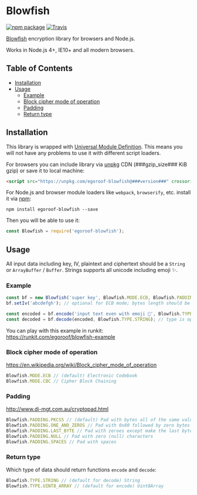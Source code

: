 <!--
Be sure you are editing the draft (/tools/README.draft.md) not the root readme as it's generated automatically.
-->

# Blowfish

[![npm package][npm-badge]][npm] [![Travis][build-badge]][build]

[build-badge]: https://img.shields.io/travis/egoroof/blowfish.svg?style=flat-square
[build]: https://travis-ci.org/egoroof/blowfish

[npm-badge]: https://img.shields.io/npm/v/egoroof-blowfish.svg?style=flat-square
[npm]: https://www.npmjs.org/package/egoroof-blowfish

[Blowfish](https://en.wikipedia.org/wiki/Blowfish_(cipher)) encryption library for browsers and Node.js.

Works in Node.js 4+, IE10+ and all modern browsers.

## Table of Contents

- [Installation](#installation)
- [Usage](#usage)
  - [Example](#example)
  - [Block cipher mode of operation](#block-cipher-mode-of-operation)
  - [Padding](#padding)
  - [Return type](#return-type)

## Installation

This library is wrapped with [Universal Module Definition](https://github.com/umdjs/umd). This means you will not
have any problems to use it with different script loaders.

For browsers you can include library via [unpkg](https://unpkg.com/) CDN (###gzip_size### KiB gzip) or save it to local machine:

```html
<script src="https://unpkg.com/egoroof-blowfish@###version###" crossorigin="anonymous" integrity="###hash###"></script>
```

For Node.js and browser module loaders like `webpack`, `browserify`, etc. install it via [npm](https://www.npmjs.com/):

```
npm install egoroof-blowfish --save
```

Then you will be able to use it:

```js
const Blowfish = require('egoroof-blowfish');
```

## Usage

All input data including key, IV, plaintext and ciphertext should be a `String` or `ArrayBuffer` / `Buffer`.
Strings supports all unicode including emoji ✨.

### Example

```js
const bf = new Blowfish('super key', Blowfish.MODE.ECB, Blowfish.PADDING.NULL); // only key isn't optional
bf.setIv('abcdefgh'); // optional for ECB mode; bytes length should be equal 8

const encoded = bf.encode('input text even with emoji 🎅', Blowfish.TYPE.UINT8_ARRAY); // type is optional
const decoded = bf.decode(encoded, Blowfish.TYPE.STRING); // type is optional
```

You can play with this example in runkit: https://runkit.com/egoroof/blowfish-example

### Block cipher mode of operation

https://en.wikipedia.org/wiki/Block_cipher_mode_of_operation

```js
Blowfish.MODE.ECB // (default) Electronic Codebook
Blowfish.MODE.CBC // Cipher Block Chaining
```

### Padding

http://www.di-mgt.com.au/cryptopad.html

```js
Blowfish.PADDING.PKCS5 // (default) Pad with bytes all of the same value as the number of padding bytes
Blowfish.PADDING.ONE_AND_ZEROS // Pad with 0x80 followed by zero bytes
Blowfish.PADDING.LAST_BYTE // Pad with zeroes except make the last byte equal to the number of padding bytes
Blowfish.PADDING.NULL // Pad with zero (null) characters
Blowfish.PADDING.SPACES // Pad with spaces
```

### Return type

Which type of data should return functions `encode` and `decode`:

```js
Blowfish.TYPE.STRING // (default for decode) String
Blowfish.TYPE.UINT8_ARRAY // (default for encode) Uint8Array
```
